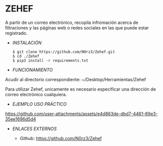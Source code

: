 # **ZEHEF**

A partir de un correo electrónico, recopila infromación acerca de filtraciones y las páginas web o redes sociales en las que puede estar registrado.

- *INSTALACIÓN*

      $ git clone https://github.com/N0rz3/Zehef.git
      $ cd ./Zehef
      $ pip3 install -r requirements.txt

- *FUNCIONAMIENTO*

Acudir al directorio correspondiente: ~/Desktop/Herramientas/Zehef

Para utilizar Zehef, unicamente es necesario especificar una dirección de correo electrónico cualquiera.

- *EJEMPLO USO PRÁCTICO*



https://github.com/user-attachments/assets/e4d863de-dbd7-4461-89e3-35ee1696d5d4



- *ENLACES EXTERNOS*

  - Github: https://github.com/N0rz3/Zehef
